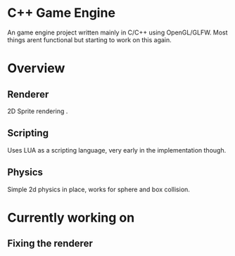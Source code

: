 # C++ Game Engine
An game engine project written mainly in C/C++ using OpenGL/GLFW. Most things arent functional but starting to work on this again.

# Overview
## Renderer

2D Sprite rendering .

## Scripting

Uses LUA as a scripting language, very early in the implementation though.

## Physics

Simple 2d physics in place, works for sphere and box collision.

# Currently working on

## Fixing the renderer
